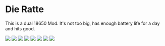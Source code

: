 # Die Ratte
This is a dual 18650 Mod. It's not too big, has enough battery life for a day and hits good.

![](https://github.com/johannes-otto/Librecig/blob/master/Ratte%20and%20Variations/Ratte/Images/Ratte.png)
![](https://github.com/johannes-otto/Librecig/blob/master/Ratte%20and%20Variations/Ratte/Images/Ratte1.png)
![](https://github.com/johannes-otto/Librecig/blob/master/Ratte%20and%20Variations/Ratte/Images/Ratte2.png)
![](https://github.com/johannes-otto/Librecig/blob/master/Ratte%20and%20Variations/Ratte/Images/Ratte3.png)
![](https://github.com/johannes-otto/Librecig/blob/master/Ratte%20and%20Variations/Ratte/Images/Ratte4.png)
![](https://github.com/johannes-otto/Librecig/blob/master/Ratte%20and%20Variations/Ratte/Images/Ratte5.png)
![](https://github.com/johannes-otto/Librecig/blob/master/Ratte%20and%20Variations/Ratte/Images/Ratte6.png)
![](https://github.com/johannes-otto/Librecig/blob/master/Ratte%20and%20Variations/Ratte/Images/Ratte7.png)
